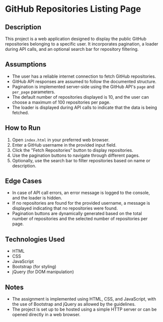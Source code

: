 # GitHub Repositories Listing Page

## Description
This project is a web application designed to display the public GitHub repositories belonging to a specific user. It incorporates pagination, a loader during API calls, and an optional search bar for repository filtering.

## Assumptions
- The user has a reliable internet connection to fetch GitHub repositories.
- GitHub API responses are assumed to follow the documented structure.
- Pagination is implemented server-side using the GitHub API's `page` and `per_page` parameters.
- The default number of repositories displayed is 10, and the user can choose a maximum of 100 repositories per page.
- The loader is displayed during API calls to indicate that the data is being fetched.

## How to Run
1. Open `index.html` in your preferred web browser.
2. Enter a GitHub username in the provided input field.
3. Click the "Fetch Repositories" button to display repositories.
4. Use the pagination buttons to navigate through different pages.
5. Optionally, use the search bar to filter repositories based on name or description.

## Edge Cases
- In case of API call errors, an error message is logged to the console, and the loader is hidden.
- If no repositories are found for the provided username, a message is displayed indicating that no repositories were found.
- Pagination buttons are dynamically generated based on the total number of repositories and the selected number of repositories per page.

## Technologies Used
- HTML
- CSS
- JavaScript
- Bootstrap (for styling)
- jQuery (for DOM manipulation)

## Notes
- The assignment is implemented using HTML, CSS, and JavaScript, with the use of Bootstrap and jQuery as allowed by the guidelines.
- The project is set up to be hosted using a simple HTTP server or can be opened directly in a web browser.
